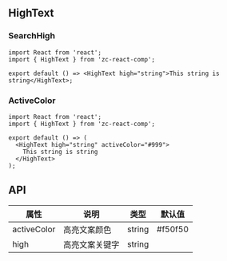 ## HighText

### SearchHigh

```tsx
import React from 'react';
import { HighText } from 'zc-react-comp';

export default () => <HighText high="string">This string is string</HighText>;
```

### ActiveColor

```tsx
import React from 'react';
import { HighText } from 'zc-react-comp';

export default () => (
  <HighText high="string" activeColor="#999">
    This string is string
  </HighText>
);
```

## API

| 属性        | 说明           | 类型   | 默认值  |
| ----------- | -------------- | ------ | ------- |
| activeColor | 高亮文案颜色   | string | #f50f50 |
| high        | 高亮文案关键字 | string |         |
